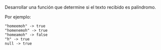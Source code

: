 Desarrollar una función que determine si el texto recibido es palíndromo.

Por ejemplo:

    "homeemoh" -> true
    "homenemoh" -> true
    "homeamoh" -> false
    "h" -> true
    null -> true
